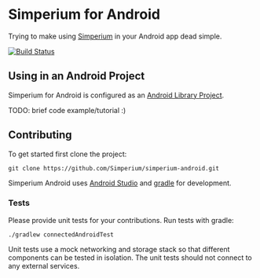 # Simperium for Android

Trying to make using [Simperium][Simperium.com] in your Android app dead simple.

[![Build Status](https://travis-ci.org/Simperium/simperium-android.svg?branch=develop)](https://travis-ci.org/Simperium/simperium-android)

## Using in an Android Project

Simperium for Android is configured as an [Android Library Project][].

TODO: brief code example/tutorial :)

## Contributing

To get started first clone the project:

```
git clone https://github.com/Simperium/simperium-android.git
```

Simperium Android uses [Android Studio][] and [gradle][] for development.

### Tests

Please provide unit tests for your contributions. Run tests with gradle:

```
./gradlew connectedAndroidTest
```

Unit tests use a mock networking and storage stack so that different components can be tested in isolation. The unit tests should not connect to any external services.


[Android Studio]: http://developer.android.com/sdk/installing/studio.html
[Gradle]: http://www.gradleware.com
[Simperium.com]: http://simperium.com
[Android Library Project]: http://developer.android.com/tools/projects/index.html#LibraryProjects